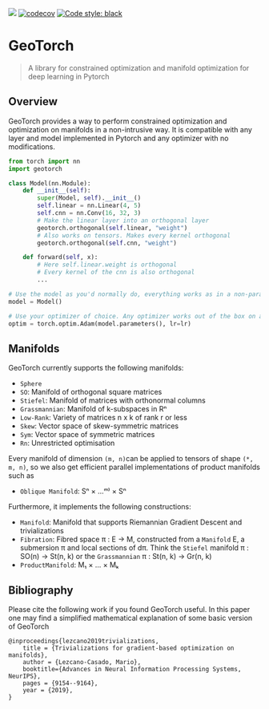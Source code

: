 ![](https://github.com/lezcano/geotorch/workflows/Build/badge.svg)
[![codecov](https://codecov.io/gh/Lezcano/geotorch/branch/master/graph/badge.svg?token=1AKM2EQ7RT)](https://codecov.io/gh/Lezcano/geotorch)
[![Code style: black](https://img.shields.io/badge/code%20style-black-000000.svg)](https://github.com/psf/black)

# GeoTorch
> A library for constrained optimization and manifold optimization for deep learning in Pytorch

## Overview

GeoTorch provides a way to perform constrained optimization and optimization on manifolds in a non-intrusive way. It is compatible with any layer and model implemented in Pytorch and any optimizer with no modifications.

```python
from torch import nn
import geotorch

class Model(nn.Module):
    def __init__(self):
        super(Model, self).__init__()
        self.linear = nn.Linear(4, 5)
        self.cnn = nn.Conv(16, 32, 3)
        # Make the linear layer into an orthogonal layer
        geotorch.orthogonal(self.linear, "weight")
        # Also works on tensors. Makes every kernel orthogonal
        geotorch.orthogonal(self.cnn, "weight")

    def forward(self, x):
        # Here self.linear.weight is orthogonal
        # Every kernel of the cnn is also orthogonal
        ...

# Use the model as you'd normally do, everything works as in a non-parametrized model
model = Model()

# Use your optimizer of choice. Any optimizer works out of the box on any manifold
optim = torch.optim.Adam(model.parameters(), lr=lr)
```

## Manifolds

GeoTorch currently supports the following manifolds:
- `Sphere`
- `SO`: Manifold of orthogonal square matrices
- `Stiefel`: Manifold of matrices with orthonormal columns
- `Grassmannian`: Manifold of k-subspaces in Rⁿ
- `Low-Rank`: Variety of matrices n x k of rank r or less
- `Skew`: Vector space of skew-symmetric matrices
- `Sym`: Vector space of symmetric matrices
- `Rn`: Unrestricted optimisation

Every manifold of dimension `(m, n)`can be applied to tensors of shape `(*, m, n)`, so we also get efficient parallel implementations of product manifolds such as
- `Oblique Manifold`: Sⁿ × ...ᵐ⁾ × Sⁿ

Furthermore, it implements the following constructions:
- `Manifold`: Manifold that supports Riemannian Gradient Descent and trivializations
- `Fibration`: Fibred space π : E → M, constructed from a `Manifold` E, a submersion π and local sections of dπ. Think the `Stiefel` manifold π : SO(n) → St(n, k) or the `Grassmannian` π : St(n, k) → Gr(n, k)
- `ProductManifold`: M₁ × ... × Mₖ

## Bibliography

Please cite the following work if you found GeoTorch useful. In this paper one may find a simplified mathematical explanation of some basic version of GeoTorch
```
@inproceedings{lezcano2019trivializations,
    title = {Trivializations for gradient-based optimization on manifolds},
    author = {Lezcano-Casado, Mario},
    booktitle={Advances in Neural Information Processing Systems, NeurIPS},
    pages = {9154--9164},
    year = {2019},
}
```
